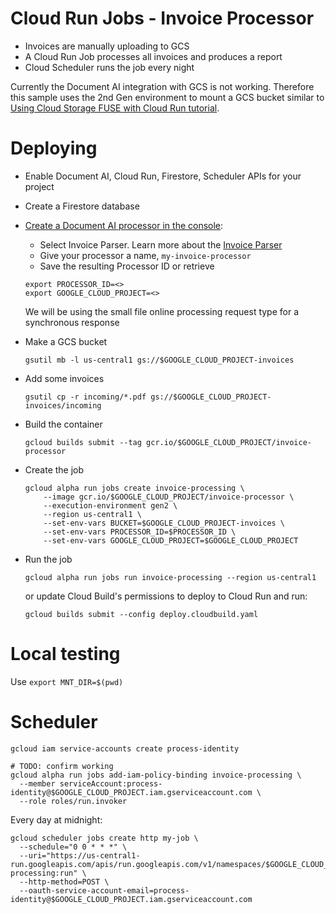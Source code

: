 # Cloud Run Jobs - Invoice Processor

* Invoices are manually uploading to GCS 
* A Cloud Run Job processes all invoices and produces a report
* Cloud Scheduler runs the job every night

Currently the Document AI integration with GCS is not working. Therefore this sample uses the 2nd Gen environment to mount a GCS bucket similar to [Using Cloud Storage FUSE with Cloud Run tutorial](https://cloud.google.com/run/docs/tutorials/network-filesystems-fuse).

# Deploying
* Enable Document AI, Cloud Run, Firestore, Scheduler APIs for your project

* Create a Firestore database

* [Create a Document AI processor in the console](https://cloud.google.com/document-ai/docs/create-processor#create-processor):
    * Select Invoice Parser. Learn more about the [Invoice Parser](https://cloud.google.com/document-ai/docs/processors-list#processor_invoice-processor)
    * Give your processor a name, `my-invoice-processor`
    * Save the resulting Processor ID or retrieve 

    ```
    export PROCESSOR_ID=<>
    export GOOGLE_CLOUD_PROJECT=<>
    ```

  We will be using the small file online processing request type for a synchronous response

* Make a GCS bucket
  ```
  gsutil mb -l us-central1 gs://$GOOGLE_CLOUD_PROJECT-invoices
  ```

* Add some invoices
  ```
  gsutil cp -r incoming/*.pdf gs://$GOOGLE_CLOUD_PROJECT-invoices/incoming
  ```

* Build the container
  ```
  gcloud builds submit --tag gcr.io/$GOOGLE_CLOUD_PROJECT/invoice-processor
  ```

* Create the job
  ```
  gcloud alpha run jobs create invoice-processing \
      --image gcr.io/$GOOGLE_CLOUD_PROJECT/invoice-processor \
      --execution-environment gen2 \
      --region us-central1 \
      --set-env-vars BUCKET=$GOOGLE_CLOUD_PROJECT-invoices \
      --set-env-vars PROCESSOR_ID=$PROCESSOR_ID \
      --set-env-vars GOOGLE_CLOUD_PROJECT=$GOOGLE_CLOUD_PROJECT
  ```

* Run the job

  ```
  gcloud alpha run jobs run invoice-processing --region us-central1
  ```

  or update Cloud Build's permissions to deploy to Cloud Run and run:

  ```
  gcloud builds submit --config deploy.cloudbuild.yaml
  ```

# Local testing

Use `export MNT_DIR=$(pwd)`

# Scheduler
```
gcloud iam service-accounts create process-identity

# TODO: confirm working
gcloud alpha run jobs add-iam-policy-binding invoice-processing \
  --member serviceAccount:process-identity@$GOOGLE_CLOUD_PROJECT.iam.gserviceaccount.com \
  --role roles/run.invoker
```
Every day at midnight:
```
gcloud scheduler jobs create http my-job \
  --schedule="0 0 * * *" \
  --uri="https://us-central1-run.googleapis.com/apis/run.googleapis.com/v1/namespaces/$GOOGLE_CLOUD_PROJECT/jobs/invoice-processing:run" \
  --http-method=POST \
  --oauth-service-account-email=process-identity@$GOOGLE_CLOUD_PROJECT.iam.gserviceaccount.com
```